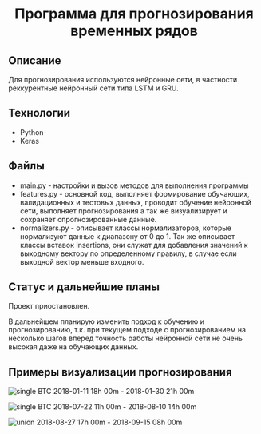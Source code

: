 <div id="header" align="center">
  <h1>Программа для прогнозирования временных рядов</h1>
</div>

## Описание

Для прогнозирования используются нейронные сети, в частности реккурентные нейронный сети типа LSTM и GRU.

## Технологии

- Python
- Keras

## Файлы

- main.py - настройки и вызов методов для выполнения программы
- features.py - основной код, выполняет формирование обучающих, валидационных и тестовых данных, проводит обучение нейронной сети, выполняет прогнозирования а так же визуализирует и сохраняет спрогнозированные данные.
- normalizers.py - описывает классы нормализаторов, которые нормализуют данные к диапазону от 0 до 1. Так же описывает классы вставок Insertions, они служат для добавления значений к выходному вектору по определенному правилу, в случае если выходной вектор меньше входного.

## Статус и дальнейшие планы

Проект приостановлен.

В дальнейшем планирую изменить подход к обучению и прогнозированию, т.к. при текущем подходе с прогнозированием на несколько шагов вперед точность работы нейронной сети не очень высокая даже на обучающих данных.

## Примеры визуализации прогнозирования

![single BTC 2018-01-11 18h 00m - 2018-01-30 21h 00m](https://github.com/xristian14/predictTimeSeries/assets/61497170/ebb895f4-552b-4ef0-bd76-4a529cac7be4)

![single BTC 2018-07-22 11h 00m - 2018-08-10 14h 00m](https://github.com/xristian14/predictTimeSeries/assets/61497170/ea01e0f2-6dcb-4dfe-b01f-1a6cd85039da)

![union 2018-08-27 17h 00m - 2018-09-15 08h 00m](https://user-images.githubusercontent.com/61497170/237061661-f21181f4-d39c-4c24-ba99-fdc2dfd71ffe.png)
